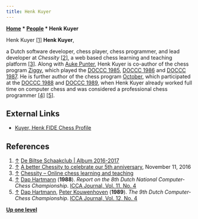 ```yaml
---
title: Henk Kuyer
---
```

**[Home](Home "Home") * [People](People "People") * Henk Kuyer**

[](http://www.dbcschaak.nl/foto/fotoarchief2016-2017/album2016-2017.shtml) Henk Kuyer <a id="cite-note-1" href="#cite-ref-1">[1]</a>
**Henk Kuyer**,

a Dutch software developer, chess player, chess programmer, and lead developer at *Chessity* <a id="cite-note-2" href="#cite-ref-2">[2]</a>, a web based chess learning and teaching platform <a id="cite-note-3" href="#cite-ref-3">[3]</a>.
Along with [Auke Punter](Auke_Punter "Auke Punter"), Henk Kuyer is co-author of the chess program [Ziggy](Ziggy "Ziggy"), which played the [DOCCC 1985](DOCCC_1985 "DOCCC 1985"), [DOCCC 1986](DOCCC_1986 "DOCCC 1986") and [DOCCC 1987](DOCCC_1987 "DOCCC 1987").
He is further author of the chess program [October](October "October"), which participated at the [DOCCC 1988](DOCCC_1988 "DOCCC 1988") and [DOCCC 1989](DOCCC_1989 "DOCCC 1989"), when Henk Kuyer already worked full time on computer chess and was considered a professional chess programmer <a id="cite-note-4" href="#cite-ref-4">[4]</a>
<a id="cite-note-5" href="#cite-ref-5">[5]</a>.

## External Links

- [Kuyer, Henk FIDE Chess Profile](http://ratings.fide.com/card.phtml?event=1011413)

## References

1. <a id="cite-ref-1" href="#cite-note-1">↑</a> [De Biltse Schaakclub | Album 2016-2017](http://www.dbcschaak.nl/foto/fotoarchief2016-2017/album2016-2017.shtml)
1. <a id="cite-ref-2" href="#cite-note-2">↑</a> [A better Chessity to celebrate our 5th anniversary](https://www.chessity.com/en/blog/1265/A_better_Chessity_to_celebrate_our_5th_anniversary), November 11, 2016
1. <a id="cite-ref-3" href="#cite-note-3">↑</a> [Chessity – Online chess learning and teaching](https://www.chessity.com/en)
1. <a id="cite-ref-4" href="#cite-note-4">↑</a> [Dap Hartmann](Dap_Hartmann "Dap Hartmann") (**1988**). *Report on the 8th Dutch National Computer-Chess Championship*. [ICCA Journal, Vol. 11, No. 4](ICGA_Journal#11_4 "ICGA Journal")
1. <a id="cite-ref-5" href="#cite-note-5">↑</a> [Dap Hartmann](Dap_Hartmann "Dap Hartmann"), [Peter Kouwenhoven](Peter_Kouwenhoven "Peter Kouwenhoven") (**1989**). *The 9th Dutch Computer-Chess Championship*. [ICCA Journal, Vol. 12, No. 4](ICGA_Journal#12_4 "ICGA Journal")

**[Up one level](People "People")**

